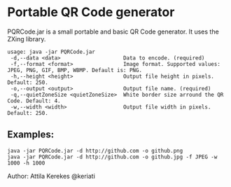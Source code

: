 Portable QR Code generator
==========================

PQRCode.jar is a small portable and basic QR Code generator. It uses the ZXing library.

    usage: java -jar PQRCode.jar
     -d,--data <data>                    Data to encode. (required)
     -f,--format <format>                Image format. Supported values: JPEG, PNG, GIF, BMP, WBMP. Default is: PNG.
     -h,--height <height>                Output file height in pixels. Default: 250.
     -o,--output <output>                Output file name. (required)
     -q,--quietZoneSize <quietZoneSize>  White border size arround the QR Code. Default: 4.
     -w,--width <width>                  Output file width in pixels. Default: 250.

## Examples: ##

    java -jar PQRCode.jar -d http://github.com -o github.png
    java -jar PQRCode.jar -d http://github.com -o github.jpg -f JPEG -w 1000 -h 1000

Author: Attila Kerekes @keriati